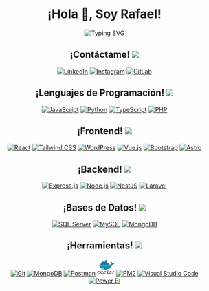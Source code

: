 <!DOCTYPE html>
<html lang="en">
<head>
<meta charset="UTF-8">
<meta name="viewport" content="width=device-width, initial-scale=1.0">

</head>
<body>

<h1 align="center">¡Hola 👋, Soy Rafael!</h1>

<div align="center">
  <img src="https://readme-typing-svg.herokuapp.com?font=ROBOT&size=25&color=39FF14&background=000000&center=true&vCenter=true&width=590&lines=%3E+Bievenido+a+mi+Portafolio+en+GitHub...!" alt="Typing SVG">
</div>

<h2 align="center">¡Contáctame! <img src="https://media.giphy.com/media/iY8CRBdQXODJSCERIr/giphy.gif" width="30px"></h2>

<p align="center">
  <a href="https://www.linkedin.com/in/rafael-andres-rossel-galarza-47b8bb214/" target="_blank"><img src="https://raw.githubusercontent.com/rahuldkjain/github-profile-readme-generator/master/src/images/icons/Social/linked-in-alt.svg" alt="LinkedIn" height="30" width="40"></a>
  <a href="https://www.instagram.com/rafael_rossel_galarza/" target="_blank"><img src="https://raw.githubusercontent.com/rahuldkjain/github-profile-readme-generator/master/src/images/icons/Social/instagram.svg" alt="Instagram" height="30" width="40"></a>
  <a href="https://gitlab.com/rosselgalarzarafael" target="_blank" rel="noreferrer"><img alt="GitLab" src="https://img.icons8.com/color/48/000000/gitlab.png" height="30" width="40"></a>

</p>

<h2 align="center">¡Lenguajes de Programación! <img src="https://media.giphy.com/media/HwBlFQZFcAoUcPHZdX/giphy.gif" width="45px"></h2>

<p align="center">
 <a href="https://developer.mozilla.org/en-US/docs/Web/JavaScript" target="_blank" rel="noreferrer"><img alt="JavaScript" src="https://img.shields.io/badge/JavaScript-F7DF1E?style=for-the-badge&logo=javascript&logoColor=black"></a>
<a href="https://www.python.org/" target="_blank" rel="noreferrer"><img alt="Python" src="https://img.shields.io/badge/Python-3776AB?style=for-the-badge&logo=python&logoColor=white"></a>
<a href="https://www.typescriptlang.org/" target="_blank" rel="noreferrer"><img alt="TypeScript" src="https://img.shields.io/badge/TypeScript-3178C6?style=for-the-badge&logo=typescript&logoColor=white"></a>
<a href="https://www.php.net/" target="_blank" rel="noreferrer"><img alt="PHP" src="https://img.shields.io/badge/PHP-777BB4?style=for-the-badge&logo=php&logoColor=white"></a>

</p>

<h2 align="center">¡Frontend! <img src="https://media.giphy.com/media/HwBlFQZFcAoUcPHZdX/giphy.gif" width="45px"></h2>

<p align="center">
 <a href="https://reactjs.org/" target="_blank" rel="noreferrer"><img alt="React" src="https://img.shields.io/badge/React-61DAFB?style=for-the-badge&logo=react&logoColor=white"></a>
  <a href="https://tailwindcss.com/" target="_blank" rel="noreferrer"><img alt="Tailwind CSS" src="https://img.shields.io/badge/Tailwind_CSS-38B2AC?style=for-the-badge&logo=tailwind-css&logoColor=white"></a>
   <a href="https://wordpress.com/" target="_blank" rel="noreferrer"><img alt="WordPress" src="https://img.shields.io/badge/WordPress-21759B?style=for-the-badge&logo=wordpress&logoColor=white"></a>
  <a href="https://vuejs.org/" target="_blank" rel="noreferrer"><img alt="Vue.js" src="https://img.shields.io/badge/Vue.js-4FC08D?style=for-the-badge&logo=vue.js&logoColor=white"></a>
 <a href="https://getbootstrap.com/" target="_blank" rel="noreferrer"><img alt="Bootstrap" src="https://img.shields.io/badge/Bootstrap-7952B3?style=for-the-badge&logo=bootstrap&logoColor=white"></a>
  <a href="https://astro.build/" target="_blank" rel="noreferrer"><img alt="Astro" src="https://img.shields.io/badge/Astro-000000?style=for-the-badge&logo=astro&logoColor=white"></a>
  
</p>

<h2 align="center">¡Backend! <img src="https://media.giphy.com/media/HwBlFQZFcAoUcPHZdX/giphy.gif" width="45px"></h2>

<p align="center">
  <a href="https://expressjs.com/"><img alt="Express.js" src="https://img.shields.io/badge/Express.js-14354C.svg?logo=express&logoColor=black"></a>
  <a href="https://nodejs.org/en/"><img alt="Node.js" src="https://img.shields.io/badge/Node.js-14354C.svg?logo=node.js&logoColor=black&color=darkgreen"></a>
  <a href="https://nestjs.com/"><img alt="NestJS" src="https://img.shields.io/badge/NestJS-14354C.svg?logo=nestjs&logoColor=black&color=E0234E"></a>
  <a href="https://laravel.com/"><img alt="Laravel" src="https://img.shields.io/badge/Laravel-14354C.svg?logo=laravel&logoColor=black&color=orangered"></a>
</p>

<h2 align="center">¡Bases de Datos! <img src="https://media.giphy.com/media/HwBlFQZFcAoUcPHZdX/giphy.gif" width="45px"></h2>

<p align="center">
 <a href="https://www.microsoft.com/sql-server/" target="_blank" rel="noreferrer"><img alt="SQL Server" src="https://img.shields.io/badge/SQL_Server-CC2927?style=for-the-badge&logo=microsoft-sql-server&logoColor=white"></a>
<a href="https://www.mysql.com/" target="_blank" rel="noreferrer"><img alt="MySQL" src="https://img.shields.io/badge/MySQL-4479A1?style=for-the-badge&logo=mysql&logoColor=white"></a>
<a href="https://www.mongodb.com/" target="_blank" rel="noreferrer"><img alt="MongoDB" src="https://img.shields.io/badge/MongoDB-47A248?style=for-the-badge&logo=mongodb&logoColor=white"></a>

</p>

<h2 align="center">¡Herramientas! <img src="https://media.giphy.com/media/iDaCeaKrHhUI1I8e2b/giphy.gif" width="45px"></h2>

<p align="center">
  <a href="https://git-scm.com/" target="_blank" rel="noreferrer"><img src="https://media.giphy.com/media/kH1DBkPNyZPOk0BxrM/giphy.gif" alt="Git" width="40" height="40"></a>
  <a href="https://www.mongodb.com/" target="_blank" rel="noreferrer"><img src="https://media.giphy.com/media/tAjb5pyCEBhEb8jWxC/giphy.gif" alt="MongoDB" width="40" height="40"></a>
  <a href="https://www.postman.com/" target="_blank" rel="noreferrer"><img src="https://www.vectorlogo.zone/logos/getpostman/getpostman-icon.svg" alt="Postman" width="40" height="40"></a>
  <a href="https://www.docker.com/" target="_blank" rel="noreferrer"><img src="https://raw.githubusercontent.com/devicons/devicon/master/icons/docker/docker-original-wordmark.svg" alt="Docker" width="40" height="40"></a>
 <a href="https://pm2.keymetrics.io/" target="_blank" rel="noreferrer"><img alt="PM2" src="https://img.shields.io/badge/PM2-2B037A?style=for-the-badge&logo=pm2&logoColor=white"></a>
 <a href="https://code.visualstudio.com/" target="_blank" rel="noreferrer"><img alt="Visual Studio Code" src="https://img.shields.io/badge/Visual_Studio_Code-007ACC?style=for-the-badge&logo=visual-studio-code&logoColor=white"></a>
<a href="https://powerbi.microsoft.com/" target="_blank" rel="noreferrer"><img alt="Power BI" src="https://img.shields.io/badge/Power_BI-F2C811?style=for-the-badge&logo=power-bi&logoColor=black"></a>

</p>

</body>
</html>
